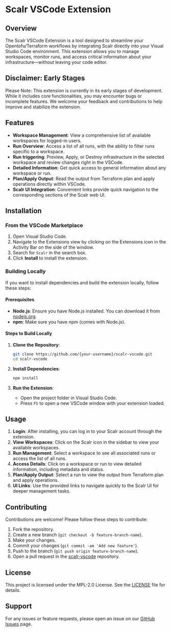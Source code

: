# Scalr VSCode Extension

## Overview

The Scalr VSCode Extension is a tool designed to streamline your Opentofu/Terraform workflows by integrating Scalr directly into your Visual Studio Code environment. This extension allows you to manage workspaces, monitor runs, and access critical information about your infrastructure—without leaving your code editor.

## Disclaimer: Early Stages

Please Note: This extension is currently in its early stages of development. While it includes core functionalities, you may encounter bugs or incomplete features. We welcome your feedback and contributions to help improve and stabilize the extension.

## Features

-   **Workspace Management**: View a comprehensive list of available workspaces for logged-in users.
-   **Run Overview**: Access a list of all runs, with the ability to filter runs specific to a workspace.
-   **Run triggering**: Preview, Apply, or Destroy infrastructure in the selected workspace and review changes right in the VSCode.
-   **Detailed Information**: Get quick access to general information about any workspace or run.
-   **Plan/Apply Output**: Read the output from Terraform plan and apply operations directly within VSCode.
-   **Scalr UI Integration**: Convenient links provide quick navigation to the corresponding sections of the Scalr web UI.

## Installation

### From the VSCode Marketplace

1. Open Visual Studio Code.
2. Navigate to the Extensions view by clicking on the Extensions icon in the Activity Bar on the side of the window.
3. Search for `Scalr` in the search box.
4. Click **Install** to install the extension.

### Building Locally

If you want to install dependencies and build the extension locally, follow these steps:

#### Prerequisites

-   **Node.js**: Ensure you have Node.js installed. You can download it from [nodejs.org](https://nodejs.org/).
-   **npm**: Make sure you have npm (comes with Node.js).

#### Steps to Build Locally

1. **Clone the Repository**:

    ```bash
    git clone https://github.com/{your-username}/scalr-vscode.git
    cd scalr-vscode
    ```

2. **Install Dependencies**:

    ```bash
    npm install
    ```

3. **Run the Extension**:
    - Open the project folder in Visual Studio Code.
    - Press `F5` to open a new VSCode window with your extension loaded.

## Usage

1. **Login**: After installing, you can log in to your Scalr account through the extension.
2. **View Workspaces**: Click on the Scalr icon in the sidebar to view your available workspaces.
3. **Run Management**: Select a workspace to see all associated runs or access the list of all runs.
4. **Access Details**: Click on a workspace or run to view detailed information, including metadata and status.
5. **Plan/Apply Output**: Select a run to view the output from Terraform plan and apply operations.
6. **UI Links**: Use the provided links to navigate quickly to the Scalr UI for deeper management tasks.

## Contributing

Contributions are welcome! Please follow these steps to contribute:

1. Fork the repository.
2. Create a new branch (`git checkout -b feature-branch-name`).
3. Make your changes.
4. Commit your changes (`git commit -am 'Add new feature'`).
5. Push to the branch (`git push origin feature-branch-name`).
6. Open a pull request in the [scalr-vscode](https://github.com/Scalr/scalr-vscode) repository.

## License

This project is licensed under the MPL-2.0 License. See the [LICENSE](LICENSE) file for details.

## Support

For any issues or feature requests, please open an issue on our [GitHub Issues](https://github.com/Scalr/scalr-vscode/issues) page.
